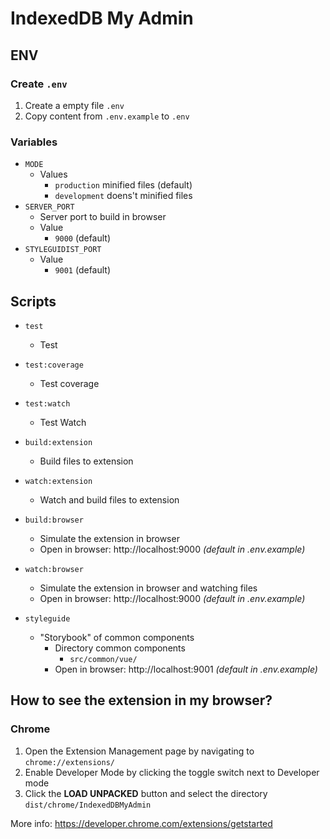 # IndexedDB My Admin

## ENV

### Create `.env`
1. Create a empty file `.env`
2. Copy content from `.env.example` to `.env`

### Variables
- `MODE`
  - Values
    - `production` minified files (default)
    - `development` doens't minified files
- `SERVER_PORT`
  - Server port to build in browser
  - Value
    - `9000` (default)
- `STYLEGUIDIST_PORT`
  - Value
    - `9001` (default)


## Scripts

- `test`
  - Test
- `test:coverage`
  - Test coverage
- `test:watch`
  - Test Watch
- `build:extension`
  - Build files to extension
- `watch:extension`
  - Watch and build files to extension

- `build:browser`
  - Simulate the extension in browser
  - Open in browser: http://localhost:9000 *(default in .env.example)*
- `watch:browser`
  - Simulate the extension in browser and watching files
  - Open in browser: http://localhost:9000 *(default in .env.example)*
- `styleguide`
  - "Storybook" of common components
    - Directory common components
      - `src/common/vue/`
    - Open in browser: http://localhost:9001 *(default in .env.example)*

## How to see the extension in my browser?

### Chrome
1. Open the Extension Management page by navigating to `chrome://extensions/`
2. Enable Developer Mode by clicking the toggle switch next to Developer mode
3. Click the **LOAD UNPACKED** button and select the directory `dist/chrome/IndexedDBMyAdmin`

More info: https://developer.chrome.com/extensions/getstarted
